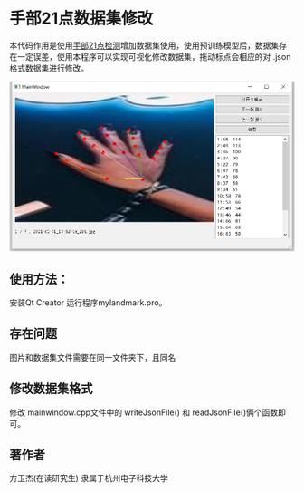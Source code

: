 # 手部21点数据集修改

本代码作用是使用[手部21点检测](https://github.com/EricLee2021-72324/onnx_run)增加数据集使用，使用预训练模型后，数据集存在一定误差，使用本程序可以实现可视化修改数据集，拖动标点会相应的对 .json 格式数据集进行修改。

![image-20220309182112358](README.assets/image-20220309182112358.png)

## 使用方法：

安装Qt Creator 运行程序mylandmark.pro。

## 存在问题

图片和数据集文件需要在同一文件夹下，且同名

## 修改数据集格式

修改 mainwindow.cpp文件中的 writeJsonFile() 和 readJsonFile()俩个函数即可。

## 著作者

方玉杰(在读研究生)
隶属于杭州电子科技大学
